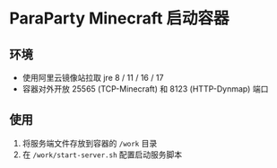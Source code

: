 # ParaParty Minecraft 启动容器

## 环境
- 使用阿里云镜像站拉取 jre 8 / 11 / 16 / 17
- 容器对外开放 25565 (TCP-Minecraft) 和 8123 (HTTP-Dynmap) 端口

## 使用
1. 将服务端文件存放到容器的 `/work` 目录
2. 在 `/work/start-server.sh` 配置启动服务脚本
